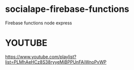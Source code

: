 # socialape-firebase-functions
Firebase functions node express

# YOUTUBE
https://www.youtube.com/playlist?list=PLMhAeHCz8S38ryyeMiBPPUnFAiWnoPvWP
